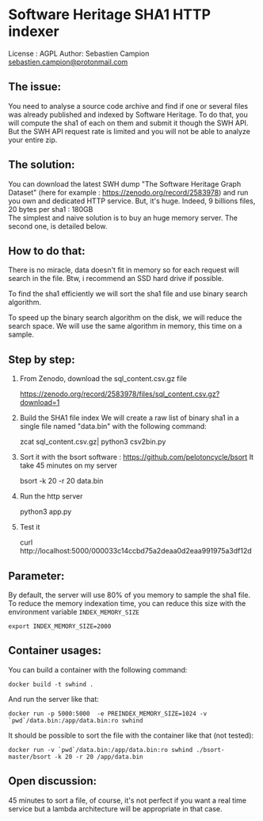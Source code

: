 Software Heritage SHA1 HTTP indexer
===================================

License : AGPL 
Author: Sebastien Campion sebastien.campion@protonmail.com

The issue:
----------

You need to analyse a source code archive and find if one or several files was already published and indexed by 
Software Heritage. To do that, you will compute the sha1 of each on them and submit it though the SWH API. 
But the SWH API request rate is limited and you will not be able to analyze your entire zip.


The solution:
-------------

You can download the latest SWH dump "The Software Heritage Graph Dataset" (here for example : https://zenodo.org/record/2583978)
and run you own and dedicated HTTP service.
But, it's huge. Indeed, 9 billions files, 20 bytes per sha1 : 180GB  
The simplest and naive solution is to buy an huge memory server. 
The second one, is detailed below.

How to do that: 
---------------

There is no miracle, data doesn't fit in memory so for each request will search in the file. 
Btw, i recommend an SSD hard drive if possible. 

To find the sha1 efficiently we will sort the sha1 file and use binary search algorithm.

To speed up the binary search algorithm on the disk, we will reduce the search space.
We will use the same algorithm in memory, this time on a sample. 


Step by step: 
-------------


1. From Zenodo, download the sql_content.csv.gz file 

	https://zenodo.org/record/2583978/files/sql_content.csv.gz?download=1

2. Build the SHA1 file index
We will create a raw list of binary sha1 in a single file named "data.bin" with the following command:


    zcat sql_content.csv.gz| python3 csv2bin.py


3. Sort it with the bsort software : https://github.com/pelotoncycle/bsort
It take 45 minutes on my server


	bsort -k 20 -r 20 data.bin

4. Run the http server 


    python3 app.py


5. Test it


    curl http://localhost:5000/000033c14ccbd75a2deaa0d2eaa991975a3df12d


Parameter: 
----------

By default, the server will use 80% of you memory to sample the sha1 file.
To reduce the memory indexation time, you can reduce this size with the environment variable `INDEX_MEMORY_SIZE`  


    export INDEX_MEMORY_SIZE=2000


Container usages:
-----------------

You can build a container with the following command: 


    docker build -t swhind . 
    
And run the server like that:

    docker run -p 5000:5000  -e PREINDEX_MEMORY_SIZE=1024 -v `pwd`/data.bin:/app/data.bin:ro swhind

It should be possible to sort the file with the container like that (not tested):

    docker run -v `pwd`/data.bin:/app/data.bin:ro swhind ./bsort-master/bsort -k 20 -r 20 /app/data.bin


Open discussion: 
----------------
45 minutes to sort a file, of course, it's not perfect if you want a real time service but a lambda architecture will 
be appropriate in that case.
